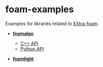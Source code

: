 # foam-examples

Examples for libraries related to [EXtra-foam](https://github.com/European-XFEL/EXtra-foam).

- [**foamalgo**](https://github.com/zhujun98/foamalgo)

    - [C++ API](./foamalgo/cpp)
    - [Python API](./foamalgo/python)
    
- [**foamlight**](https://github.com/zhujun98/foamlight)
